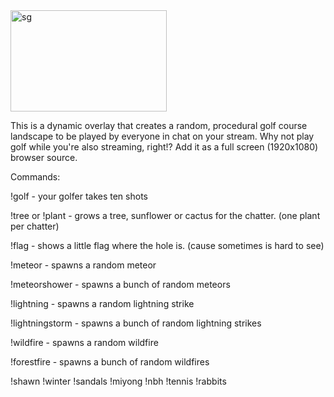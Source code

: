 <img width="250" height="162" alt="sg" src="https://github.com/user-attachments/assets/762296c0-7ecc-4811-9802-358e8aa2e09b" />


This is a dynamic overlay that creates a random, procedural golf course landscape to be played by everyone in chat on your stream. 
Why not play golf while you're also streaming, right!? 
Add it as a full screen (1920x1080) browser source. 

Commands:

  !golf - your golfer takes ten shots

  !tree or !plant - grows a tree, sunflower or cactus for the chatter. (one plant per chatter)

  !flag - shows a little flag where the hole is. (cause sometimes is hard to see)

  !meteor - spawns a random meteor

  !meteorshower - spawns a bunch of random meteors

  !lightning - spawns a random lightning strike

  !lightningstorm - spawns a bunch of random lightning strikes

  !wildfire - spawns a random wildfire

  !forestfire - spawns a bunch of random wildfires

  !shawn
  !winter
  !sandals
  !miyong
  !nbh
  !tennis
  !rabbits
  


